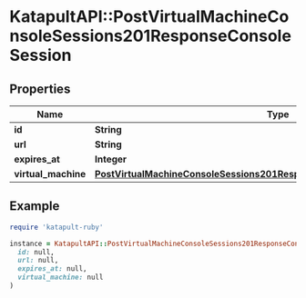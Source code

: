# KatapultAPI::PostVirtualMachineConsoleSessions201ResponseConsoleSession

## Properties

| Name | Type | Description | Notes |
| ---- | ---- | ----------- | ----- |
| **id** | **String** |  | [optional] |
| **url** | **String** |  | [optional] |
| **expires_at** | **Integer** |  | [optional] |
| **virtual_machine** | [**PostVirtualMachineConsoleSessions201ResponseConsoleSessionVirtualMachine**](PostVirtualMachineConsoleSessions201ResponseConsoleSessionVirtualMachine.md) |  | [optional] |

## Example

```ruby
require 'katapult-ruby'

instance = KatapultAPI::PostVirtualMachineConsoleSessions201ResponseConsoleSession.new(
  id: null,
  url: null,
  expires_at: null,
  virtual_machine: null
)
```

